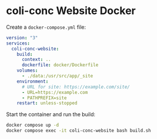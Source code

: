 # coli-conc Website Docker

Create a `docker-compose.yml` file:

```yml
version: "3"
services:
  coli-conc-website:
    build:
      context: ..
      dockerfile: docker/Dockerfile
    volumes:
      - ./data:/usr/src/app/_site
    environment:
      # URL for site: https://example.com/site/
      - URL=https://example.com
      - PATHPREFIX=site
    restart: unless-stopped
```

Start the container and run the build:

```sh
docker compose up -d
docker compose exec -it coli-conc-website bash build.sh
```
